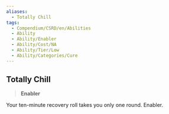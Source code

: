 ```yaml
---
aliases:
  - Totally Chill
tags:
  - Compendium/CSRD/en/Abilities
  - Ability
  - Ability/Enabler
  - Ability/Cost/NA
  - Ability/Tier/Low
  - Ability/Categories/Cure
---
```

  
    
## Totally Chill    
>**Enabler**  
    
Your ten-minute recovery roll takes you only one round. Enabler.